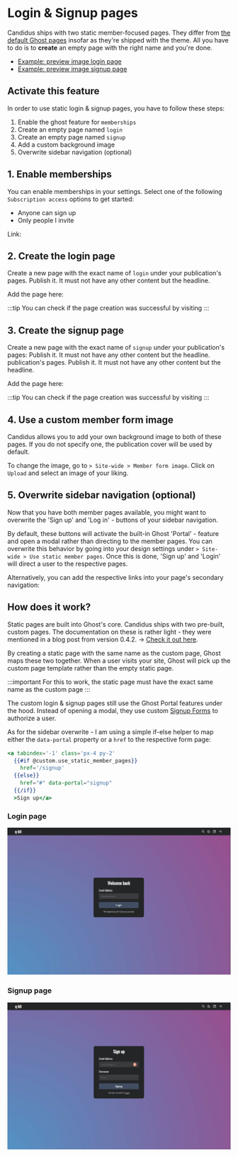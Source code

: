 <script setup>
  import SiteOutput from '../../../components/SiteOutput.vue'
  import Grid from '../../../components/Grid.vue';
</script>

# Login & Signup pages

Candidus ships with two static member-focused pages. They differ from [the default Ghost pages](https://ghost.org/docs/publishing/#pages) insofar as they're shipped with the theme. All you have to do is to **create** an empty page with the right name and you're done.

- [Example: preview image login page](#login-page)
- [Example: preview image signup page](#signup-page)


## Activate this feature

In order to use static login & signup pages, you have to follow these steps:

1. Enable the ghost feature for `memberships`
2. Create an empty page named `login`
3. Create an empty page named `signup`
4.  Add a custom background image
5. Overwrite sidebar navigation (optional)

## 1. Enable memberships

You can enable memberships in your settings. Select one of the following `Subscription access` options to get started:

- Anyone can sign up
- Only people I invite

Link: <SiteOutput path="ghost/#/settings/members" />

## 2. Create the login page

Create a new page with the exact name of `login` under your publication's pages. Publish it. It must not have any other content but the headline.

Add the page here: <SiteOutput path="ghost/#/pages" />

:::tip
You can check if the page creation was successful by visiting <SiteOutput path="login" />
:::

## 3. Create the signup page

Create a new page with the exact name of `signup` under your publication's pages:   Publish it. It must not have any other content but the headline.
 publication's pages. Publish it. It must not have any other content but the headline.

Add the page here: <SiteOutput path="ghost/#/pages" />

:::tip
You can check if the page creation was successful by visiting <SiteOutput path="signup" />
:::

## 4. Use a custom member form image

Candidus allows you to add your own background image to both of these pages. If you do not specify one, the publication cover will be used by default.

To change the image, go to <SiteOutput path="ghost/#/settings/design" /> `> Site-wide > Member form image`. Click on `Upload` and select an image of your liking.


## 5. Overwrite sidebar navigation (optional)

Now that you have both member pages available, you might want to overwrite the 'Sign up' and 'Log in' - buttons of your sidebar navigation.

By default, these buttons will activate the built-in Ghost 'Portal' - feature and open a modal rather than directing to the member pages. You can overwrite this behavior by going into your design settings under <SiteOutput path="ghost/#/settings/design" /> `> Site-wide > Use static member pages`. Once this is done, 'Sign up' and 'Login' will direct a user to the respective pages.

Alternatively, you can add the respective links into your page's secondary navigation: <SiteOutput path="ghost/#/settings/navigation" />

## How does it work?

Static pages are built into Ghost's core. Candidus ships with two pre-built, custom pages. The documentation on these is rather light - they were mentioned in a blog post from version 0.4.2. -> [Check it out here](https://ghost.org/changelog/new-for-themes-0-4-2/#custompagetemplates).

By creating a static page with the same name as the custom page, Ghost maps these two together. When a user visits your site, Ghost will pick up the custom page template rather than the empty static page.

:::important
For this to work, the static page must have the exact same name as the custom page
:::

The custom login & signup pages still use the Ghost Portal features under the hood. Instead of opening a modal, they use custom [Signup Forms](https://ghost.org/docs/themes/members/#signup-forms) to authorize a user.

As for the sidebar overwrite - I am using a simple if-else helper to map either the `data-portal` property or a `href` to the respective form page:

```hbs | Expanded for easier readablity
<a tabindex='-1' class='px-4 py-2'
  {{#if @custom.use_static_member_pages}}
    href='/signup'
  {{else}}
    href="#" data-portal="signup"
  {{/if}}
  >Sign up</a>
```

### Login page

![](../../assets/candidus-feature-static-page-login.png)

### Signup page

![](../../assets/candidus-feature-static-page-signup.png)